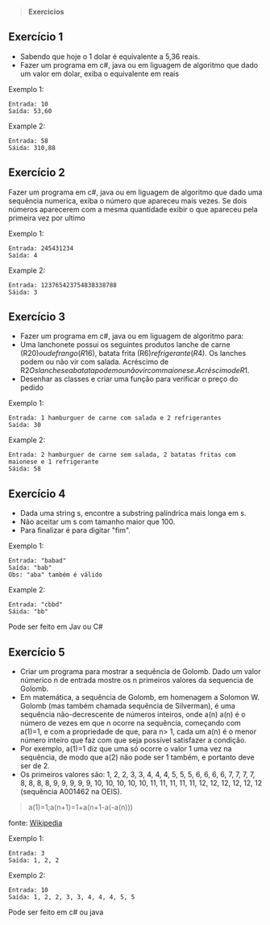 ﻿> **Exercicios**

## **Exercício 1**
 - Sabendo que hoje o 1 dolar é equivalente a 5,36 reais.
 -  Fazer um programa em c#, java ou em liguagem de algoritmo que dado um valor em dolar, exiba o equivalente em reais

Exemplo 1:

    Entrada: 10
    Saída: 53,60

Example 2:

    Entrada: 58
    Sáida: 310,88 

## **Exercício 2**
Fazer um programa em c#, java ou em liguagem de algoritmo que dado uma sequência numerica, exiba o número que apareceu mais vezes.
Se dois números aparecerem com a mesma quantidade exibir o que apareceu pela primeira vez por ultimo

Exemplo 1:

    Entrada: 245431234
    Saída: 4

Example 2:

    Entrada: 123765423754838338788
    Sáida: 3

## Exercício 3
 - Fazer um programa em c#, java ou em liguagem de algoritmo para: 
 - Uma lanchonete possui os seguintes produtos lanche de carne (R$20) ou de frango (R$16),  batata frita (R$6)  refrigerante (R$4).  Os lanches podem ou não vir com salada.  Acréscimo de R$2  Os lanches e a batata podem ou não vir com maionese. Acréscimo de R$1.
 - Desenhar as classes e criar uma função para verificar o preço do pedido

Exemplo 1:

    Entrada: 1 hamburguer de carne com salada e 2 refrigerantes 
    Saída: 30 

Example 2:

    Entrada: 2 hamburguer de carne sem salada, 2 batatas fritas com maionese e 1 refrigerante
    Sáida: 58



## Exercício 4
 - Dada uma string s, encontre a substring palíndrica mais longa em s.  
 - Não aceitar um s com tamanho maior que 100. 
 - Para finalizar é para digitar "fim".

Exemplo 1:

    Entrada: "babad"
    Saída: "bab"
    Obs: "aba" também é válido

Example 2:

    Entrada: "cbbd"
    Sáida: "bb" 

Pode ser feito em Jav ou C#

## **Exercício 5**

 - Criar um programa para mostrar a sequência de Golomb. Dado um valor númerico n de entrada mostre os n primeiros valores da sequencia de Golomb.
 - Em matemática, a sequência de Golomb, em homenagem a Solomon W. Golomb (mas também chamada sequência de Silverman), é uma sequência não-decrescente de números inteiros, onde a(n) a(n) é o número de vezes em que n ocorre na sequência, começando com a(1)=1, e com a propriedade de que, para n> 1, cada um a(n) é o menor número inteiro que faz com que seja possível satisfazer a condição. 
 - Por exemplo, a(1)=1 diz que uma só ocorre o valor 1 uma vez na sequência, de modo que a(2) não pode ser 1 também, e portanto deve ser de 2.
 - Os primeiros valores são: 1, 2, 2, 3, 3, 4, 4, 4, 5, 5, 5, 6, 6, 6, 6, 7, 7, 7, 7, 8, 8, 8, 8, 9, 9, 9, 9, 9, 10, 10, 10, 10, 10, 11, 11, 11, 11, 11, 12, 12, 12, 12, 12, 12 (sequência A001462 na OEIS).

> a(1)=1;a(n+1)=1+a(n+1-a(-a(n)))

fonte: [Wikipedia](https://pt.wikipedia.org/wiki/Sequ%C3%AAncia_de_Golomb)


Exemplo 1:

    Entrada: 3
    Saída: 1, 2, 2

Exemplo 2:

    Entrada: 10
    Saída: 1, 2, 2, 3, 3, 4, 4, 4, 5, 5

Pode ser feito em c# ou java

